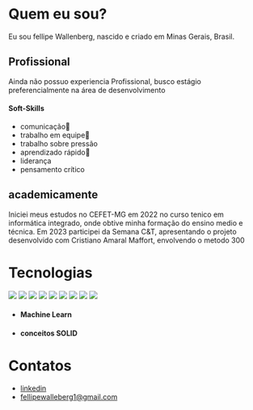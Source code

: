 
# Quem eu sou?
Eu sou fellipe Wallenberg, nascido e criado em Minas Gerais, Brasil.

## Profissional
Ainda não possuo experiencia Profissional, busco estágio preferencialmente na área de desenvolvimento 

#### Soft-Skills
- comunicação💬
- trabalho em equipe👥
- trabalho sobre pressão
- aprendizado rápido🧠
- liderança
- pensamento crítico

## academicamente
Iniciei meus estudos no CEFET-MG em 2022 no curso tenico em informática integrado, onde obtive minha formação do ensino medio e técnica.
Em 2023 participei da Semana C&T, apresentando o projeto desenvolvido com Cristiano Amaral Maffort, envolvendo o metodo 300

# Tecnologias
<div>

<img src="https://img.shields.io/badge/C-00599C?style=for-the-badge&logo=c&logoColor=white">

<img src="https://img.shields.io/badge/Java-ED8B00?style=for-the-badge&logo=openjdk&logoColor=white">

<img src="https://img.shields.io/badge/PHP-777BB4?style=for-the-badge&logo=php&logoColor=white">

<img src="https://img.shields.io/badge/Vue.js-35495E?style=for-the-badge&logo=vue.js&logoColor=4FC08D">

<img src="https://img.shields.io/badge/PostgreSQL-316192?style=for-the-badge&logo=postgresql&logoColor=white">

<img src="https://img.shields.io/badge/JavaScript-F7DF1E?style=for-the-badge&logo=javascript&logoColor=black">

<img src="https://img.shields.io/badge/HTML-239120?style=for-the-badge&logo=html5&logoColor=white">

<img src="https://img.shields.io/badge/CSS-239120?&style=for-the-badge&logo=css3&logoColor=white">

<img src="https://img.shields.io/badge/TypeScript-007ACC?style=for-the-badge&logo=typescript&logoColor=white">

</div>

- #### Machine Learn
- #### conceitos SOLID
 
# Contatos 
- [linkedin](https://www.linkedin.com/in/fellipe-wallenberg-cardoso-gregorio-540825205/)
- fellipewalleberg1@gmail.com
